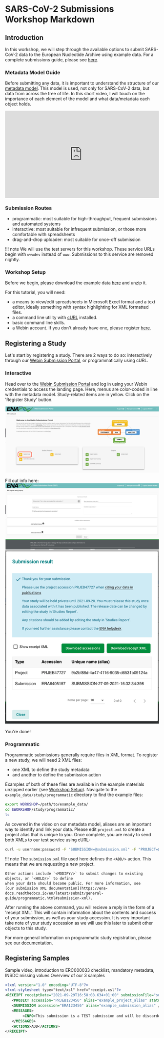# SARS-CoV-2 Submissions Workshop Markdown

## Introduction

In this workshop, we will step through the available options to submit SARS-CoV-2 data to the European 
Nucleotide Archive using example data. For a complete submissions guide, please see 
[here](sars-cov-2-submissions.html).

### Metadata Model Guide

Before submitting any data, it is important to understand
the structure of our 
[metadata model](https://ena-docs.readthedocs.io/en/latest/submit/general-guide/metadata.html).
This model is used, not only for SARS-CoV-2 data, but data from across the tree of life. In this 
short video, I will touch on the importance of each element of the model and what data/metadata each
object holds.

<div style="position: relative; padding-bottom: 56.25%; height: 0; overflow: hidden; max-width: 100%; height: auto;">
    <iframe src="https://www.youtube.com/embed/ChCsqoq-r-Y" frameborder="0" allowfullscreen style="position: absolute; top: 0; left: 0; width: 100%; height: 100%;"></iframe>
</div>


### Submission Routes

* programmatic: most suitable for high-throughput, frequent submissions and automated systems
* interactive: most suitable for infrequent submission, or those more comfortable with spreadsheets
* drag-and-drop uploader: most suitable for once-off submission

!!! note
    We will use the test servers for this workshop. These service URLs begin with `wwwdev`
    instead of `www`. Submissions to this service are removed nightly. 

### Workshop Setup

Before we begin, please download the example data [here](###TODO####) and unzip it.

For this tutorial, you will need:
- a means to view/edit spreadsheets in Microsoft Excel format and a text editor,
ideally something with syntax highlighting for XML formatted files.
- a command line utility with [cURL](https://curl.se/) installed.
- basic command line skills.
- a Webin account. If you don't already have one, please register [here](https://www.ebi.ac.uk/ena/submit/webin/accountInfo).


## Registering a Study

Let's start by registering a study. There are 2 ways to do so: interactively through our 
[Webin Submission Portal](https://wwwdev.ebi.ac.uk/ena/submit/webin/login), or programmatically
using cURL.

### Interactive

Head over to the [Webin Submission Portal](https://wwwdev.ebi.ac.uk/ena/submit/webin/login)
and log in using your Webin credentials to access the landing page.  Here, menus are color-coded
in line with the metadata model. Study-related items are in yellow. Click on the 'Register Study'
button.

![WSP Dashboard](../images/wsp_landing.register_study.png)

Fill out info here: 
![Register Study](../images/wsp.register_study.png)
![Study Accessions](../images/wsp_accessions.register_study.png)

You're done!

### Programmatic

Programmatic submissions generally require files in XML format. To register a new study,
we will need 2 XML files:
- one XML to define the study metadata
- and another to define the submission action

Examples of both of these files are available in the example materials unzipped earlier (see [Workshop Setup](#workshop-setup)).
Navigate to the `example_data/study/programmatic` directory to find the example files:

```bash
export WORKSHOP=/path/to/example_data/
cd $WORKSHOP/study/programmatic/
ls
```

As covered in the video on our metadata model, aliases are an important way to identify and
link your data. Please edit `project.xml` to create a project alias that is unique to you.
Once complete, you are ready to send both XMLs to our test service using cURL:

```bash
curl -u username:password -F "SUBMISSION=@submission.xml" -F "PROJECT=@project.xml" "https://wwwdev.ebi.ac.uk/ena/submit/drop-box/submit/"
```

!!! note
    The `submission.xml` file used here defines the `<ADD/>` action. This means that we are requesting
    a _new_ project.
    
    Other actions include `<MODIFY/>` to submit changes to existing objects, or `<HOLD/>` to define
    when your data should become public. For more information, see 
    [our submission XML documentation](https://ena-docs.readthedocs.io/en/latest/submit/general-guide/programmatic.html#submission-xml).

After running the above command, you will recieve a reply in the form of a 'receipt XML'. This 
will contain information about the contents and success of your submission, as well as your study accession.
It is very important take note of your study accession as we will use this later to submit other objects to this study.

For more general information on programmatic study registration, please see [our documentation](https://ena-docs.readthedocs.io/en/latest/submit/study/programmatic.html).


## Registering Samples

Sample video, introduction to ERC000033 checklist, mandatory metadata, INSDC missing values
Overview of our 3 samples 


```xml
<?xml version="1.0" encoding="UTF-8"?>
<?xml-stylesheet type="text/xsl" href="receipt.xsl"?>
<RECEIPT receiptDate="2021-09-29T16:58:08.634+01:00" submissionFile="submission.xml" success="true">
   <PROJECT accession="PRJEB123456" alias="example_project_alias" status="PRIVATE" />
   <SUBMISSION accession="ERA123456" alias="example_submission_alias" />
   <MESSAGES>
        <INFO>This submission is a TEST submission and will be discarded within 24 hours</INFO>
   </MESSAGES>
   <ACTIONS>ADD</ACTIONS>  
</RECEIPT>
```
